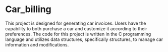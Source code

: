 # Car_billing
This project is designed for generating car invoices. 
Users have the capability to both purchase a car and customize it according to their preferences. 
The code for this project is written in the C programming language and utilizes data structures, specifically structures, to manage car information and modifications.
